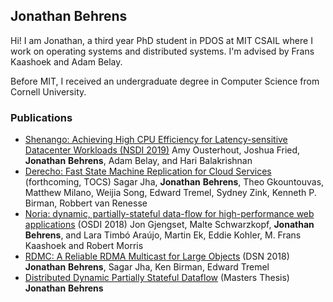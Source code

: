 ## Jonathan Behrens

Hi! I am Jonathan, a third year PhD student in PDOS at MIT CSAIL where I work on operating systems and distributed systems. I'm advised by Frans Kaashoek and Adam Belay.

Before MIT, I received an undergraduate degree in Computer Science from Cornell University.


### Publications

* [Shenango: Achieving High CPU Efficiency for Latency-sensitive Datacenter Workloads (NSDI 2019)](https://www.usenix.org/conference/nsdi19/presentation/ousterhout) Amy Ousterhout, Joshua Fried, **Jonathan** **Behrens**, Adam Belay, and Hari Balakrishnan
* [Derecho: Fast State Machine Replication for Cloud Services](/papers/derecho-tocs.pdf) (forthcoming, TOCS) Sagar Jha, **Jonathan** **Behrens**, Theo Gkountouvas, Matthew Milano, Weijia Song, Edward Tremel, Sydney Zink, Kenneth P. Birman, Robbert van Renesse
* [Noria: dynamic, partially-stateful data-flow for high-performance web applications](https://www.usenix.org/conference/osdi18/presentation/gjengset) (OSDI 2018) Jon Gjengset, Malte Schwarzkopf, **Jonathan** **Behrens**, and Lara Timbó Araújo, Martin Ek, Eddie Kohler, M. Frans Kaashoek and Robert Morris
* [RDMC: A Reliable RDMA Multicast for Large Objects](/papers/rdmc-dsn18.pdf) (DSN 2018) **Jonathan** **Behrens**, Sagar Jha, Ken Birman, Edward Tremel
* [Distributed Dynamic Partially Stateful Dataflow](/papers/noria-distributed.pdf) (Masters Thesis) **Jonathan** **Behrens**
